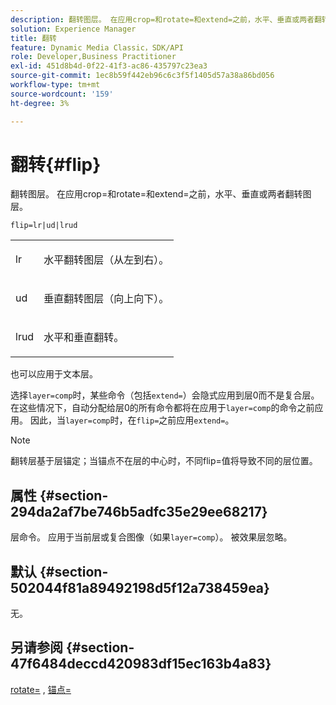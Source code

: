```yaml
---
description: 翻转图层。 在应用crop=和rotate=和extend=之前，水平、垂直或两者翻转图层。
solution: Experience Manager
title: 翻转
feature: Dynamic Media Classic，SDK/API
role: Developer,Business Practitioner
exl-id: 451d8b4d-0f22-41f3-ac86-435797c23ea3
source-git-commit: 1ec8b59f442eb96c6c3f5f1405d57a38a86bd056
workflow-type: tm+mt
source-wordcount: '159'
ht-degree: 3%

---
```


# 翻转{#flip}

翻转图层。 在应用crop=和rotate=和extend=之前，水平、垂直或两者翻转图层。

`flip=lr|ud|lrud`

<table id="simpletable_072CA0E24B7146D48AEFD70E51E849C2"> 
 <tr class="strow"> 
  <td class="stentry"> <p> <span class="codeph"> lr  </span> </p> </td> 
  <td class="stentry"> <p>水平翻转图层（从左到右）。 </p> </td> 
 </tr> 
 <tr class="strow"> 
  <td class="stentry"> <p> <span class="codeph"> ud  </span> </p> </td> 
  <td class="stentry"> <p>垂直翻转图层（向上向下）。 </p> </td> 
 </tr> 
 <tr class="strow"> 
  <td class="stentry"> <p> <span class="codeph"> lrud  </span> </p> </td> 
  <td class="stentry"> <p>水平和垂直翻转。 </p> </td> 
 </tr> 
</table>

也可以应用于文本层。

选择`layer=comp`时，某些命令（包括`extend=`）会隐式应用到层0而不是复合层。 在这些情况下，自动分配给层0的所有命令都将在应用于`layer=comp`的命令之前应用。 因此，当`layer=comp`时，在`flip=`之前应用`extend=`。

>[!NOTE]
>
>翻转层基于层锚定；当锚点不在层的中心时，不同flip=值将导致不同的层位置。

## 属性 {#section-294da2af7be746b5adfc35e29ee68217}

层命令。 应用于当前层或复合图像（如果`layer=comp`）。 被效果层忽略。

## 默认 {#section-502044f81a89492198d5f12a738459ea}

无。

## 另请参阅 {#section-47f6484deccd420983df15ec163b4a83}

[rotate=](../../../../../is-api/http-ref/image-serving-api-ref/c-http-protocol-reference/c-command-reference/r-rotate.md#reference-12abb086635546ec9ec2e1a793dc1096) , [锚点=](../../../../../is-api/http-ref/image-serving-api-ref/c-http-protocol-reference/c-command-reference/r-anchor.md#reference-6661e548ab284b82828d8d94c8ddeb7c)

